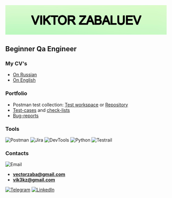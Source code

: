 [![Header](https://github.com/vikekz/vikekz/blob/main/assets/githublogo.png)](https://github.com/vikekz/vikekz/blob/main/assets/githublogo.png)

## **Beginner Qa Engineer**

### **My CV's**
* [On Russian](https://docs.google.com/document/d/1Qp4zXWNZijW0OkeAJZAnyf3uhEhpQ1yU1zXSmr3rAGk/edit?usp=sharing)
* [On English](https://docs.google.com/document/d/12Hm2v9aTTDfDKe1ho0jM7dAhDEEPUtsxY-DvdjHj5r0/edit?usp=sharing)

### **Portfolio**
* Postman test collection: [Test workspace](https://www.postman.com/orbital-module-observer-93437619/workspace/test-workspace/overview) or [Repository](https://github.com/vikekz/Postman-Training)
* [Test-cases](https://github.com/vikekz/Test-cases) and [check-lists](https://github.com/vikekz/Check-lists)
* [Bug-reports](https://github.com/vikekz/Bug-reports) 



### **Tools**

![Postman](https://img.shields.io/badge/-Postman-d1f8c1?style=for-the-badge&logo=postman&logoColor=df7034)
![Jira](https://img.shields.io/badge/-Jira-d1f8c1?style=for-the-badge&logo=jira&logoColor=20abf3)
![DevTools](https://img.shields.io/badge/-DevTools-d1f8c1?style=for-the-badge&logo=googlechrome&logoColor=8f968f)
![Python](https://img.shields.io/badge/-Python-d1f8c1?style=for-the-badge&logo=python&logoColor=c9d00c)
![Testrail](https://img.shields.io/badge/-Testrail-d1f8c1?style=for-the-badge&logo=googlenearby&logoColor=58a658)


### **Contacts**
![Email](https://img.shields.io/badge/-Emails:-d1f8c1?style=for-the-badge&logo=gmail&logoColor=ff0000)
- **vectorzaba@gmail.com**
- **vik3kz@gmail.com**

[![Telegram](https://img.shields.io/badge/-Telegram-d1f8c1?style=for-the-badge&logo=telegram&)](https://t.me/vikekz)
[![LinkedIn](https://img.shields.io/badge/-LinkedIn-d1f8c1?style=for-the-badge&logo=linkedin&logoColor=00bfff)](https://www.linkedin.com/in/viktor-zabaluev/)
